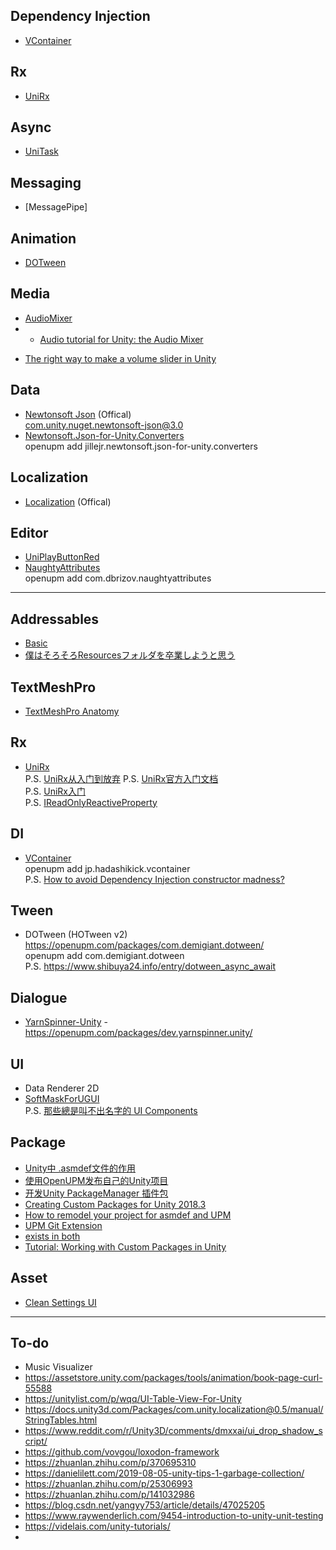 ## Dependency Injection
* [VContainer]()

## Rx
* [UniRx]()

## Async
* [UniTask](https://github.com/HoshikawaRyuukou/UnityDev/blob/main/Package/Async/UniTask.md)  

## Messaging 
* [MessagePipe]

## Animation
* [DOTween]()

## Media
* [AudioMixer]()
* - [Audio tutorial for Unity: the Audio Mixer](https://www.raywenderlich.com/532-audio-tutorial-for-unity-the-audio-mixer)
- [The right way to make a volume slider in Unity](https://johnleonardfrench.com/the-right-way-to-make-a-volume-slider-in-unity-using-logarithmic-conversion/)

## Data
* [Newtonsoft Json](https://docs.unity3d.com/Packages/com.unity.nuget.newtonsoft-json@3.0/manual/index.html) (Offical)           
com.unity.nuget.newtonsoft-json@3.0
* [Newtonsoft.Json-for-Unity.Converters](https://github.com/jilleJr/Newtonsoft.Json-for-Unity.Converters)    
openupm add jillejr.newtonsoft.json-for-unity.converters


## Localization
* [Localization](https://github.com/HoshikawaRyuukou/UnityDev/blob/main/Package/Localization/Localization%20(Offical).md) (Offical)

## Editor
* [UniPlayButtonRed](https://github.com/baba-s/UniPlayButtonRed)
* [NaughtyAttributes](https://github.com/dbrizov/NaughtyAttributes)  
openupm add com.dbrizov.naughtyattributes







-----------------------------------------------



## Addressables
- [Basic](https://medium.com/@badgerdox)
- [僕はそろそろResourcesフォルダを卒業しようと思う](https://light11.hatenadiary.com/entry/2020/07/29/202755)

## TextMeshPro
- [TextMeshPro Anatomy](https://gametorrahod.com/textmeshpro-anatomy/)

## Rx
* [UniRx](https://github.com/neuecc/UniRx)  
P.S. [UniRx从入门到放弃](https://stonelzp.github.io/unirx-learning-note/)
P.S. [UniRx官方入门文档](https://blog.csdn.net/JianZuoGuang/article/details/101937132)  
P.S. [UniRx入门](https://lianbai.github.io/2019/09/23/Unity/UniRx%E5%85%A5%E9%97%A8/)  
P.S. [IReadOnlyReactiveProperty](https://stackoverflow.com/questions/60884566/is-it-possible-to-make-ractiveproperty-public-get-private-set-in-unirx)

## DI
- [VContainer](https://github.com/hadashiA/VContainer)  
openupm add jp.hadashikick.vcontainer  
P.S. [How to avoid Dependency Injection constructor madness?](https://stackoverflow.com/questions/2420193/how-to-avoid-dependency-injection-constructor-madness)

## Tween
* DOTween (HOTween v2)  
https://openupm.com/packages/com.demigiant.dotween/  
openupm add com.demigiant.dotween  
P.S. https://www.shibuya24.info/entry/dotween_async_await

## Dialogue 
* [YarnSpinner-Unity](https://github.com/YarnSpinnerTool/YarnSpinner-Unity) - https://openupm.com/packages/dev.yarnspinner.unity/

## UI
* Data Renderer 2D
* [SoftMaskForUGUI](https://github.com/mob-sakai/SoftMaskForUGUI)  
P.S. [那些總是叫不出名字的 UI Components](https://yingchencheng.medium.com/%E9%82%A3%E4%BA%9B%E7%B8%BD%E6%98%AF%E5%8F%AB%E4%B8%8D%E5%87%BA%E5%90%8D%E5%AD%97%E7%9A%84-ui-components-display-%E7%AF%87-1775efda354f)



## Package
* [Unity中 .asmdef文件的作用](https://zhuanlan.zhihu.com/p/139090680)
* [使用OpenUPM发布自己的Unity项目](https://zhuanlan.zhihu.com/p/146565975)
* [开发Unity PackageManager 插件包](https://www.jianshu.com/p/153841d65846)
* [Creating Custom Packages for Unity 2018.3](https://neogeek.dev/creating-custom-packages-for-unity-2018.3/)
* [How to remodel your project for asmdef and UPM](https://gametorrahod.com/how-to-asmdef-upm/?fbclid=IwAR31P12StjzcTi9IO1vDvwWJIwaKHxIEmUQLic6K1LGElmwv6OFRqe8sVig)
* [UPM Git Extension](https://github.com/mob-sakai/UpmGitExtension)
* [exists in both](https://forum.unity.com/threads/unity-collections-exception.596680/) 
* [Tutorial: Working with Custom Packages in Unity](https://nagachiang.github.io/tutorial-working-with-custom-package-in-unity-2019-2/#)

## Asset
- [Clean Settings UI](https://assetstore.unity.com/packages/tools/gui/clean-settings-ui-65588)

---
## To-do
- Music Visualizer
- https://assetstore.unity.com/packages/tools/animation/book-page-curl-55588
- https://unitylist.com/p/wqq/UI-Table-View-For-Unity
- https://docs.unity3d.com/Packages/com.unity.localization@0.5/manual/StringTables.html
- https://www.reddit.com/r/Unity3D/comments/dmxxai/ui_drop_shadow_script/
- https://github.com/vovgou/loxodon-framework
- https://zhuanlan.zhihu.com/p/370695310
- https://danielilett.com/2019-08-05-unity-tips-1-garbage-collection/
- https://zhuanlan.zhihu.com/p/25306993
- https://zhuanlan.zhihu.com/p/141032986
- https://blog.csdn.net/yangyy753/article/details/47025205
- https://www.raywenderlich.com/9454-introduction-to-unity-unit-testing
- https://videlais.com/unity-tutorials/
- 
